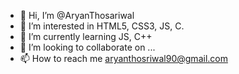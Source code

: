 - 👋 Hi, I’m @AryanThosariwal
- 👀 I’m interested in HTML5, CSS3, JS, C.
- 🌱 I’m currently learning JS, C++
- 💞️ I’m looking to collaborate on ...
- 📫 How to reach me aryanthosriwal90@gmail.com
